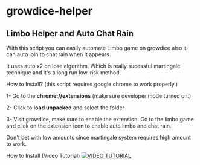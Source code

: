 # growdice-helper

## Limbo Helper and Auto Chat Rain

With this script you can easily automate Limbo game on growdice also it can auto join to chat rain when it appears.

It uses auto x2 on lose algorithm. Which is really sucessful martingale technique and it's a long run low-risk method.

How to Install? (this script requires google chrome to work properly.)

1- Go to the **chrome://extensions** (make sure developer mode turned on.) 

2- Click to **load unpacked** and select the folder

3- Visit growdice, make sure to enable the extension. Go to the limbo game and click on the extension icon to enable auto limbo and chat rain.

Don't bet with low amounts since martingale system requires high amount to work.

How to Install (Video Tutorial)
[![VIDEO TUTORIAL](https://img.youtube.com/vi/KUSYcaOP-U4/0.jpg)](https://www.youtube.com/watch?v=KUSYcaOP-U4)
